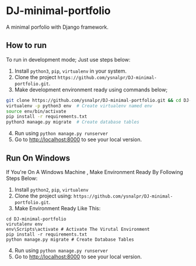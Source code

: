 # DJ-minimal-portfolio

A minimal porfolio with Django framework.

## How to run

To run in development mode; Just use steps below:

1. Install `python3`, `pip`, `virtualenv` in your system.
2. Clone the project `https://github.com/ysnalpr/DJ-minimal-portfolio.git`.
3. Make development environment ready using commands below;

  ```bash
  git clone https://github.com/ysnalpr/DJ-minimal-portfolio.git && cd DJ-minimal-portfolio
  virtualenv -p python3 env  # Create virtualenv named env
  source env/bin/activate
  pip install -r requirements.txt
  python3 manage.py migrate  # Create database tables
  ```

4. Run using `python manage.py runserver`
5. Go to [http://localhost:8000](http://localhost:8000) to see your local version.

## Run On Windows

If You're On A Windows Machine , Make Environment Ready By Following Steps Below:
1. Install `python2`, `pip`, `virtualenv` 
2. Clone the project using:  `https://github.com/ysnalpr/DJ-minimal-portfolio.git`.
3. Make Environment Ready Like This:
  ``` Command Prompt
  cd DJ-minimal-portfolio
  virutalenv env
  env\Scripts\activate # Activate The Virutal Environment
  pip install -r requirements.txt
  python manage.py migrate # Create Database Tables
  ```
4. Run using `python manage.py runserver`
5. Go to [http://localhost:8000](http://localhost:8000) to see your local version.